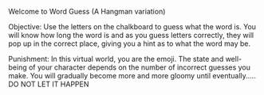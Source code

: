 Welcome to Word Guess (A Hangman variation)

Objective: Use the letters on the chalkboard to guess what the word is. 
You will know how long the word is and as you guess letters correctly, they will pop up in the
correct place, giving you a hint as to what the word may be.

Punishment: In this virtual world, you are the emoji. The state and well-being of your 
character depends on the number of incorrect guesses you make. You will gradually become more 
and more gloomy until eventually.....
DO NOT LET IT HAPPEN



